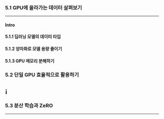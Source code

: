 ### 5.1 GPU에 올라가는 데이터 살펴보기

---
#### Intro

#### 5.1.1 딥러닝 모델의 데이터 타입

#### 5.1.2 양자화로 모델 용량 줄이기

#### 5.1.3 GPU 메모리 분해하기


### 5.2 단일 GPU 효율적으로 활용하기
¡
---


### 5.3 분산 학습과 ZeRO

---
